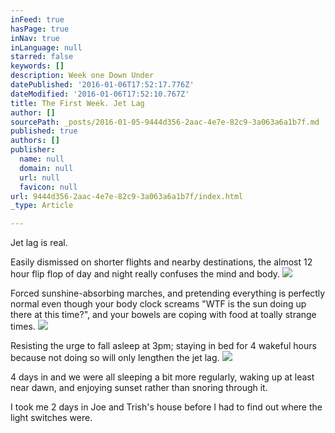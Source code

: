 ```yaml
---
inFeed: true
hasPage: true
inNav: true
inLanguage: null
starred: false
keywords: []
description: Week one Down Under
datePublished: '2016-01-06T17:52:17.776Z'
dateModified: '2016-01-06T17:52:10.767Z'
title: The First Week. Jet Lag
author: []
sourcePath: _posts/2016-01-05-9444d356-2aac-4e7e-82c9-3a063a6a1b7f.md
published: true
authors: []
publisher:
  name: null
  domain: null
  url: null
  favicon: null
url: 9444d356-2aac-4e7e-82c9-3a063a6a1b7f/index.html
_type: Article

---
```

Jet lag is real.

Easily dismissed on shorter flights and nearby destinations, the almost 12 hour flip flop of day and night really confuses the mind and body.
![](https://the-grid-user-content.s3-us-west-2.amazonaws.com/7c8d6166-8123-49ef-bb6b-e658784506b9.jpg)

Forced sunshine-absorbing marches, and pretending everything is perfectly normal even though your body clock screams "WTF is the sun doing up there at this time?", and your bowels are coping with food at toally strange times. ![](https://the-grid-user-content.s3-us-west-2.amazonaws.com/e8f0f3c2-2a9e-4141-8e53-083edc7e3e3f.jpg)

Resisting the urge to fall asleep at 3pm; staying in bed for 4 wakeful hours because not doing so will only lengthen the jet lag.
![](https://the-grid-user-content.s3-us-west-2.amazonaws.com/ff9412cd-a16b-4fcd-b0e4-d2fb15087054.jpg)

4 days in and we were all sleeping a bit more regularly, waking up at least near dawn, and enjoying sunset rather than snoring through it.

I took me 2 days in Joe and Trish's house before I had to find out where the light switches were.